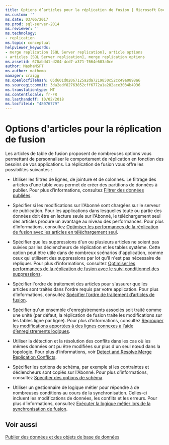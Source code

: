 ```yaml
---
title: Options d’articles pour la réplication de fusion | Microsoft Docs
ms.custom: ''
ms.date: 03/06/2017
ms.prod: sql-server-2014
ms.reviewer: ''
ms.technology:
- replication
ms.topic: conceptual
helpviewer_keywords:
- merge replication [SQL Server replication], article options
- articles [SQL Server replication], merge replication options
ms.assetid: 670abd41-d204-4cd7-a371-7664e603a0ce
author: MashaMSFT
ms.author: mathoma
manager: craigg
ms.openlocfilehash: 05d601d02067125a2da7219850c52cc49a0898a6
ms.sourcegitcommit: 3da2edf82763852cff6772a1a282ace3034b4936
ms.translationtype: MT
ms.contentlocale: fr-FR
ms.lasthandoff: 10/02/2018
ms.locfileid: "48076779"
---
```

# <a name="article-options-for-merge-replication"></a>Options d'articles pour la réplication de fusion
  Les articles de table de fusion proposent de nombreuses options vous permettant de personnaliser le comportement de réplication en fonction des besoins de vos applications. La réplication de fusion vous offre les possibilités suivantes :  
  
-   Utiliser les filtres de lignes, de jointure et de colonnes. Le filtrage des articles d'une table vous permet de créer des partitions de données à publier. Pour plus d’informations, consultez [Filtrer des données publiées](../publish/filter-published-data.md).  
  
-   Spécifier si les modifications sur l'Abonné sont chargées sur le serveur de publication. Pour les applications dans lesquelles toute ou partie des données doit être en lecture seule sur l'Abonné, le téléchargement seul des articles procure un avantage au niveau des performances. Pour plus d’informations, consultez [Optimiser les performances de la réplication de fusion avec les articles en téléchargement seul](optimize-merge-replication-performance-with-download-only-articles.md).  
  
-   Spécifier que les suppressions d'un ou plusieurs articles ne soient pas suivies par les déclencheurs de réplication et les tables système. Cette option peut être utile dans de nombreux scénarios d'application, comme ceux qui utilisent des suppressions par lot qu'il n'est pas nécessaire de répliquer. Pour plus d’informations, consultez [Optimiser les performances de la réplication de fusion avec le suivi conditionnel des suppressions](optimize-merge-replication-performance-with-conditional-delete-tracking.md).  
  
-   Spécifier l'ordre de traitement des articles pour s'assurer que les articles sont traités dans l'ordre requis par votre application. Pour plus d’informations, consultez [Spécifier l’ordre de traitement d’articles de fusion](specify-the-processing-order-of-merge-articles.md).  
  
-   Spécifier qu'un ensemble d'enregistrements associés soit traité comme une unité (par défaut, la réplication de fusion traite les modifications sur les tables ligne par ligne). Pour plus d’informations, consultez [Regrouper les modifications apportées à des lignes connexes à l’aide d’enregistrements logiques](group-changes-to-related-rows-with-logical-records.md).  
  
-   Utiliser la détection et la résolution des conflits dans les cas où les mêmes données ont pu être modifiées sur plus d'un seul nœud dans la topologie. Pour plus d’informations, voir [Detect and Resolve Merge Replication Conflicts](advanced-merge-replication-resolve-merge-replication-conflicts.md).  
  
-   Spécifier les options de schéma, par exemple si les contraintes et déclencheurs sont copiés sur l'Abonné. Pour plus d’informations, consultez [Spécifier des options de schéma](../publish/specify-schema-options.md).  
  
-   Utiliser un gestionnaire de logique métier pour répondre à de nombreuses conditions au cours de la synchronisation. Celles-ci incluent les modifications de données, les conflits et les erreurs. Pour plus d’informations, consultez [Exécuter la logique métier lors de la synchronisation de fusion](execute-business-logic-during-merge-synchronization.md).  
  
## <a name="see-also"></a>Voir aussi  
 [Publier des données et des objets de base de données](../publish/publish-data-and-database-objects.md)  
  
  
